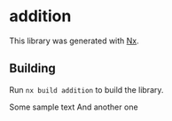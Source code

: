 # addition

This library was generated with [Nx](https://nx.dev).

## Building

Run `nx build addition` to build the library.

Some sample text
And another one 